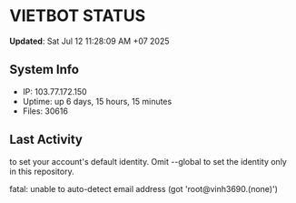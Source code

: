 # VIETBOT STATUS
**Updated**: Sat Jul 12 11:28:09 AM +07 2025

## System Info
- IP: 103.77.172.150
- Uptime: up 6 days, 15 hours, 15 minutes
- Files: 30616

## Last Activity

to set your account's default identity.
Omit --global to set the identity only in this repository.

fatal: unable to auto-detect email address (got 'root@vinh3690.(none)')
